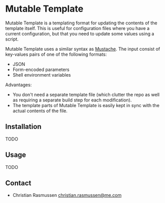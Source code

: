 # Mutable Template

Mutable Template is a templating format for updating the contents of the template itself. This is useful for configuration files where you have a current configuration, but that you need to update some values using a script.

Mutable Template uses a similar syntax as [Mustache](https://mustache.github.io). The input consist of key-values pairs of one of the following formats:

- JSON
- Form-encoded parameters
- Shell environment variables

Advantages:

- You don't need a separate template file (which clutter the repo as well as requiring a separate build step for each modification).
- The template parts of Mutable Template is easily kept in sync with the actual contents of the file.


## Installation

TODO


## Usage

TODO


## Contact

- Christian Rasmussen <christian.rasmussen@me.com>